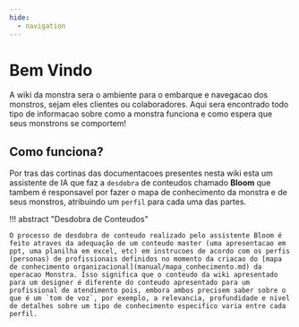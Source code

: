 ```yaml
---
hide:
  - navigation
---
```


# Bem Vindo

A wiki da monstra sera o ambiente para o embarque e navegacao dos monstros, sejam eles clientes ou colaboradores. Aqui sera encontrado todo tipo de informacao sobre como a monstra funciona e como espera que seus monstrons se comportem!

## Como funciona?

Por tras das cortinas das documentacoes presentes nesta wiki esta um assistente de IA que faz a `desdobra` de conteudos chamado **Bloom** que tambem é responsavel por fazer o mapa de conhecimento da monstra e de seus monstros, atribuindo um `perfil` para cada uma das partes. 

!!! abstract "Desdobra de Conteudos"

    O processo de desdobra de conteudo realizado pelo assistente Bloom é feito atraves da adequação de um conteudo master (uma apresentacao em ppt, uma planilha em excel, etc) em instrucoes de acordo com os perfis (personas) de profissionais definidos no momento da criacao do [mapa de conhecimento organizacional](manual/mapa_conhecimento.md) da operacao Monstra. Isso significa que o conteudo da wiki apresentado para um designer é diferente do conteudo apresentado para um profissional de atendimento pois, embora ambos precisem saber sobre o que é um `tom de voz`, por exemplo, a relevancia, profundidade e nivel de detalhes sobre um tipo de conhecimento especifico varia entre cada perfil.


